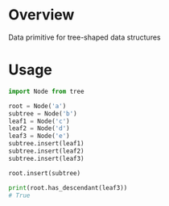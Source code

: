 # Overview
Data primitive for tree-shaped data structures

# Usage
```python
import Node from tree

root = Node('a')
subtree = Node('b')
leaf1 = Node('c')
leaf2 = Node('d')
leaf3 = Node('e')
subtree.insert(leaf1)
subtree.insert(leaf2)
subtree.insert(leaf3)

root.insert(subtree)

print(root.has_descendant(leaf3))
# True
```
